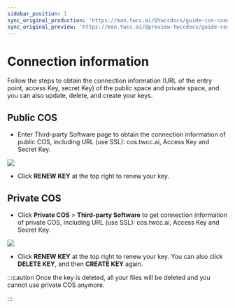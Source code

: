 ```yaml
---
sidebar_position: 1
sync_original_production: 'https://man.twcc.ai/@twccdocs/guide-cos-connect-info-en' 
sync_original_preview: 'https://man.twcc.ai/@preview-twccdocs/guide-cos-connect-info-en'
---
```


# Connection information

Follow the steps to obtain the connection information (URL of the entry point, access Key, secret Key) of the public space and private space, and you can also update, delete, and create your keys.



## Public COS

- Enter Third-party Software page to obtain the connection information of public COS, including URL (use SSL): cos.twcc.ai, Access Key and Secret Key.


![](https://cos.twcc.ai/SYS-MANUAL/uploads/upload_45bb0cdc52fc7d26afcefa387db2ff90.png)


- Click **RENEW KEY** at the top right to renew your key.


## Private COS

- Click **Private COS** > **Third-party Software** to get connection information of private COS, including URL (use SSL): cos.twcc.ai, Access Key and Secret Key.

![](https://cos.twcc.ai/SYS-MANUAL/uploads/upload_283077038d21de247f3277c58f25923a.png)


- Click **RENEW KEY** at the top right to renew your key. You can also click **DELETE KEY**, and then **CREATE KEY** again.

:::caution
Once the key is deleted, all your files will be deleted and you cannot use private COS anymore.


:::